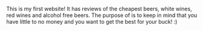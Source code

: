 This is my first website! It has reviews of the cheapest beers, white wines, red wines and alcohol free beers. The purpose of is to keep in mind that you have little
to no money and you want to get the best for your buck! :)
